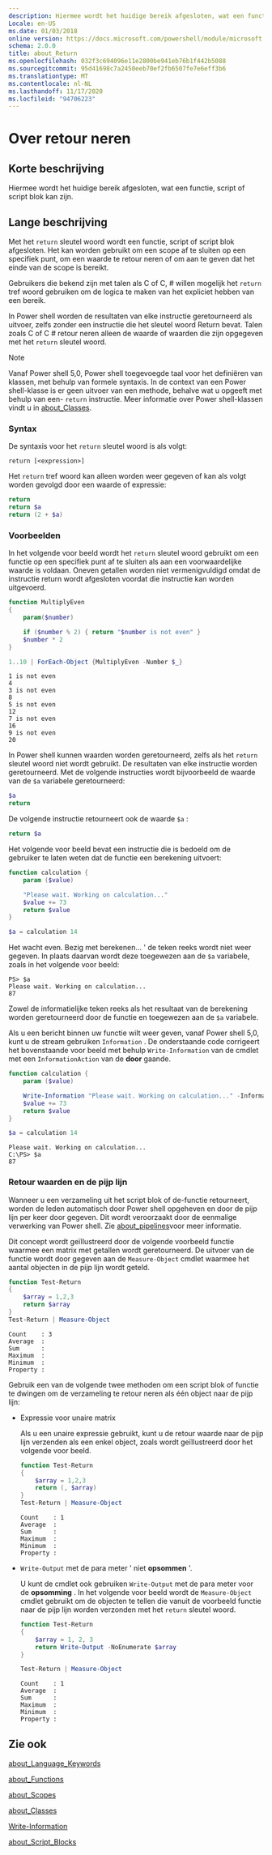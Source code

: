 ```yaml
---
description: Hiermee wordt het huidige bereik afgesloten, wat een functie, script of script blok kan zijn.
Locale: en-US
ms.date: 01/03/2018
online version: https://docs.microsoft.com/powershell/module/microsoft.powershell.core/about/about_return?view=powershell-7.2&WT.mc_id=ps-gethelp
schema: 2.0.0
title: about_Return
ms.openlocfilehash: 032f3c694096e11e2800be941eb76b1f442b5088
ms.sourcegitcommit: 95d41698c7a2450eeb70ef2fb6507fe7e6eff3b6
ms.translationtype: MT
ms.contentlocale: nl-NL
ms.lasthandoff: 11/17/2020
ms.locfileid: "94706223"
---
```

# <a name="about-return"></a>Over retour neren

## <a name="short-description"></a>Korte beschrijving

Hiermee wordt het huidige bereik afgesloten, wat een functie, script of script blok kan zijn.

## <a name="long-description"></a>Lange beschrijving

Met het `return` sleutel woord wordt een functie, script of script blok afgesloten. Het kan worden gebruikt om een scope af te sluiten op een specifiek punt, om een waarde te retour neren of om aan te geven dat het einde van de scope is bereikt.

Gebruikers die bekend zijn met talen als C of C, \# willen mogelijk het `return` tref woord gebruiken om de logica te maken van het expliciet hebben van een bereik.

In Power shell worden de resultaten van elke instructie geretourneerd als uitvoer, zelfs zonder een instructie die het sleutel woord Return bevat. Talen zoals C of C \# retour neren alleen de waarde of waarden die zijn opgegeven met het `return` sleutel woord.

> [!NOTE]
> Vanaf Power shell 5,0, Power shell toegevoegde taal voor het definiëren van klassen, met behulp van formele syntaxis.  In de context van een Power shell-klasse is er geen uitvoer van een methode, behalve wat u opgeeft met behulp van een- `return` instructie. Meer informatie over Power shell-klassen vindt u in [about_Classes](about_Classes.md).

### <a name="syntax"></a>Syntax

De syntaxis voor het `return` sleutel woord is als volgt:

```
return [<expression>]
```

Het `return` tref woord kan alleen worden weer gegeven of kan als volgt worden gevolgd door een waarde of expressie:

```powershell
return
return $a
return (2 + $a)
```

### <a name="examples"></a>Voorbeelden

In het volgende voor beeld wordt het `return` sleutel woord gebruikt om een functie op een specifiek punt af te sluiten als aan een voorwaardelijke waarde is voldaan. Oneven getallen worden niet vermenigvuldigd omdat de instructie return wordt afgesloten voordat die instructie kan worden uitgevoerd.

```powershell
function MultiplyEven
{
    param($number)

    if ($number % 2) { return "$number is not even" }
    $number * 2
}

1..10 | ForEach-Object {MultiplyEven -Number $_}
```

```output
1 is not even
4
3 is not even
8
5 is not even
12
7 is not even
16
9 is not even
20
```

In Power shell kunnen waarden worden geretourneerd, zelfs als het `return` sleutel woord niet wordt gebruikt.
De resultaten van elke instructie worden geretourneerd. Met de volgende instructies wordt bijvoorbeeld de waarde van de `$a` variabele geretourneerd:

```powershell
$a
return
```

De volgende instructie retourneert ook de waarde `$a` :

```powershell
return $a
```

Het volgende voor beeld bevat een instructie die is bedoeld om de gebruiker te laten weten dat de functie een berekening uitvoert:

```powershell
function calculation {
    param ($value)

    "Please wait. Working on calculation..."
    $value += 73
    return $value
}

$a = calculation 14
```

Het wacht even. Bezig met berekenen... ' de teken reeks wordt niet weer gegeven. In plaats daarvan wordt deze toegewezen aan de `$a` variabele, zoals in het volgende voor beeld:

```
PS> $a
Please wait. Working on calculation...
87
```

Zowel de informatielijke teken reeks als het resultaat van de berekening worden geretourneerd door de functie en toegewezen aan de `$a` variabele.

Als u een bericht binnen uw functie wilt weer geven, vanaf Power shell 5,0, kunt u de stream gebruiken `Information` . De onderstaande code corrigeert het bovenstaande voor beeld met behulp `Write-Information` van de cmdlet met een `InformationAction` van de **door** gaande.

```powershell
function calculation {
    param ($value)

    Write-Information "Please wait. Working on calculation..." -InformationAction Continue
    $value += 73
    return $value
}

$a = calculation 14
```

```output
Please wait. Working on calculation...
C:\PS> $a
87
```

### <a name="return-values-and-the-pipeline"></a>Retour waarden en de pijp lijn

Wanneer u een verzameling uit het script blok of de-functie retourneert, worden de leden automatisch door Power shell opgeheven en door de pijp lijn per keer door gegeven. Dit wordt veroorzaakt door de eenmalige verwerking van Power shell. Zie [about_pipelines](about_pipelines.md)voor meer informatie.

Dit concept wordt geïllustreerd door de volgende voorbeeld functie waarmee een matrix met getallen wordt geretourneerd. De uitvoer van de functie wordt door gegeven aan de `Measure-Object` cmdlet waarmee het aantal objecten in de pijp lijn wordt geteld.

```powershell
function Test-Return
{
    $array = 1,2,3
    return $array
}
Test-Return | Measure-Object
```

```Output
Count    : 3
Average  :
Sum      :
Maximum  :
Minimum  :
Property :
```

Gebruik een van de volgende twee methoden om een script blok of functie te dwingen om de verzameling te retour neren als één object naar de pijp lijn:

- Expressie voor unaire matrix

  Als u een unaire expressie gebruikt, kunt u de retour waarde naar de pijp lijn verzenden als een enkel object, zoals wordt geïllustreerd door het volgende voor beeld.

  ```powershell
  function Test-Return
  {
      $array = 1,2,3
      return (, $array)
  }
  Test-Return | Measure-Object
  ```

  ```Output
  Count    : 1
  Average  :
  Sum      :
  Maximum  :
  Minimum  :
  Property :
  ```

- `Write-Output` met de para meter ' niet **opsommen** '.

  U kunt de cmdlet ook gebruiken `Write-Output` met de para meter voor de **opsomming** . In het volgende voor beeld wordt de `Measure-Object` cmdlet gebruikt om de objecten te tellen die vanuit de voorbeeld functie naar de pijp lijn worden verzonden met het `return` sleutel woord.

  ```powershell
  function Test-Return
  {
      $array = 1, 2, 3
      return Write-Output -NoEnumerate $array
  }

  Test-Return | Measure-Object
  ```

  ```Output
  Count    : 1
  Average  :
  Sum      :
  Maximum  :
  Minimum  :
  Property :
  ```

## <a name="see-also"></a>Zie ook

[about_Language_Keywords](about_Language_Keywords.md)

[about_Functions](about_Functions.md)

[about_Scopes](about_Scopes.md)

[about_Classes](about_Classes.md)

[Write-Information](xref:Microsoft.PowerShell.Utility.Write-Information)

[about_Script_Blocks](about_Script_Blocks.md)

